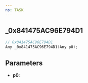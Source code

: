 ```yaml
---
ns: TASK
---
```

## _0x841475AC96E794D1

```c
// 0x841475AC96E794D1
Any _0x841475AC96E794D1(Any p0);
```

## Parameters
* **p0**:
